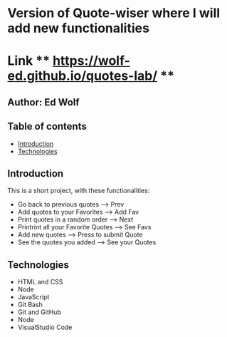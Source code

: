 # Version of Quote-wiser where I will add new functionalities

# Link ** https://wolf-ed.github.io/quotes-lab/ **

## Author:  Ed Wolf
## Table of contents
* [Introduction](#Introduction)
* [Technologies](#Technologies)


## Introduction

This is a short project, with these functionalities:
* Go back to previous quotes         --> Prev
* Add quotes to your Favorites       --> Add Fav
* Print quotes in a random order     --> Next
* Printrint all your Favorite Quotes --> See Favs
* Add new quotes                     --> Press to submit Quote
* See the quotes you added           --> See your Quotes

## Technologies

* HTML and CSS
* Node
* JavaScript
* Git Bash
* Git and GitHub
* Node
* VisualStudio Code
